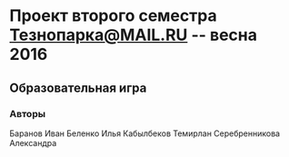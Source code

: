 # Проект второго семестра Тезнопарка@MAIL.RU -- весна 2016
## Образовательная игра
### Авторы
Баранов Иван
Беленко Илья
Кабылбеков Темирлан
Серебренникова Александра


